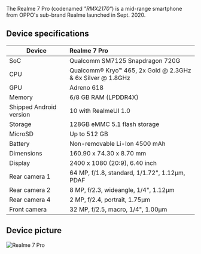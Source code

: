 The Realme 7 Pro (codenamed _"RMX2170"_) is a mid-range smartphone from OPPO's sub-brand Realme launched in Sept. 2020.

## Device specifications

| Device                  | Realme 7 Pro                                                |
| ----------------------- | :---------------------------------------------------------- |
| SoC                     | Qualcomm SM7125 Snapdragon 720G                             |
| CPU                     | Qualcomm® Kryo™ 465, 2x Gold @ 2.3GHz & 6x Silver @ 1.8GHz  |
| GPU                     | Adreno 618                                                  |
| Memory                  | 6/8 GB RAM (LPDDR4X)                                        |
| Shipped Android version | 10 with RealmeUI 1.0                                        |
| Storage                 | 128GB eMMC 5.1 flash storage                                |
| MicroSD                 | Up to 512 GB                                                |
| Battery                 | Non-removable Li-Ion 4500 mAh                               |
| Dimensions              | 160.90 x 74.30 x 8.70 mm                                    |
| Display                 | 2400 x 1080 (20:9), 6.40 inch                               |
| Rear camera 1           | 64 MP, f/1.8, standard, 1/1.72", 1.12µm, PDAF               |
| Rear camera 2           | 8 MP, f/2.3, wideangle, 1/4", 1.12µm                        |
| Rear camera 4           | 2 MP, f/2.4, portrait, 1.75µm                               |
| Front camera            | 32 MP, f/2.5, macro, 1/4", 1.00µm                           |


## Device picture

![Realme 7 Pro](https://st1.bgr.in/wp-content/uploads/2020/09/realme-7-pro.jpg)
